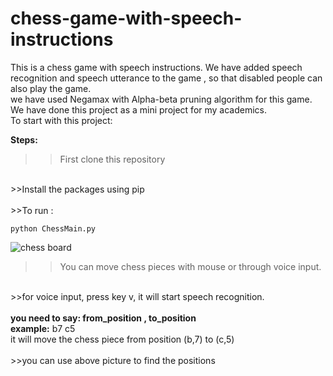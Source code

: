 # chess-game-with-speech-instructions
This is a chess game with speech instructions. We have added speech recognition and speech utterance to the game , so that disabled people can also play the game.<br>
we have used Negamax  with Alpha-beta pruning algorithm for this game.<br>
We have done this project as a mini project for my academics.   <br>
To start with this project:

<b>Steps:</b>
>>First clone this repository <br>
<br>
>>Install the packages using pip <br>
<br>
>>To run : <br>

```python ChessMain.py ```

![chess board](https://github.com/shylesharepelly/chess-game-with-speech-instructions/assets/66762947/9d81e74b-29cd-4637-981f-4e0baa7cf06e)
<br>

>>You can move chess pieces with mouse or through voice input.<br>
<br>
>>for voice input, press key v, it will start speech recognition.<br>
<br>
    <b>you need to say:  from_position , to_position  </b><br>
    <b>example:</b> b7 c5<br>
      it will move the chess piece from position (b,7) to (c,5)<br>
      <br>
    >>you can use above picture to find the positions
